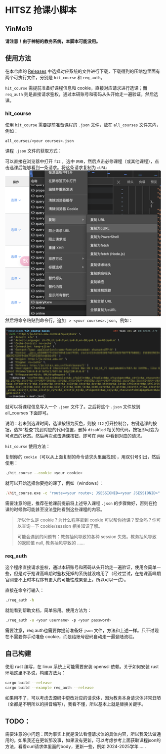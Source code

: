 # HITSZ 抢课小脚本

## YinMo19

**请注意！由于神秘的教务系统，本脚本可能没用。**

## 使用方法

在本仓库的 [Releases](https://github.com/YinMo19/hit_course/releases) 中选择对应系统的文件进行下载，下载得到的压缩包里面有两个可执行文件，分别是 `hit_course` 和 `req_auth`。

`hit_course` 需提前准备好课程信息和 cookie，直接对应请求进行选课；而 `req_auth` 则是直接请求鉴权，通过本研账号和密码从头开始走一遍验证，然后选课。

### hit_course

使用 `hit_course` 需要提前准备课程的 `.json` 文件，放在 `all_courses` 文件夹内，例如：

```
all_courses/<your courses>.json
```

课程 `.json` 文件的获取方式：

可以直接在浏览器中打开 `f12` ，选中 `网络`，然后点击必修课程（或其他课程），点击选课后能够看到一条请求。将这条请求复制为 `cURL`:
![browser](static/QQ_1734983191878.png)
然后将命令粘贴到命令行，追加 ` > <your courses>.json`，例如：

![](static/QQ_1734983307628.png)

就可以将课程信息写入一个 `.json` 文件了。之后将这个 `.json` 文件放到 all_courses 下面即可。

说明：若未到选课时间，选课按钮为灰色，则按 `f12` 打开控制台，右键选课的按钮，选择“检查”找到对应的代码位置，删掉 `disabled` 相关的代码，按钮即可变为可点击的状态。然后再次点击选课按钮，即可在 `网络` 中看到对应的请求。

`hit_course` 使用方法：

复制你的 `cookie`（可以从上面复制的命令请求头里面找到），用双引号引出，然后使用：

```bash
./hit_course --cookie <your cookie>
```

就可以开始选择你要抢的课了，例如（windows）：
```bash
.\hit_course.exe -c "route=<your route>; JSESSIONID=<your JSESSIONID>"
```

需要注意的是，推荐在抢课前提前将上述导入课程 `.json` 的步骤做好，否则在抢课的时候你可能甚至没法登陆看到这些课程的内容。

> 所以什么是 cookie？为什么程序拿到 cookie 可以帮你抢课？安全吗？你可以查询一下 cookie/session 相关知识了解。
>
> 可能会遇到的问题有：教务抽风导致的各种 session 失效。教务抽风导致的返回值 null, 教务抽风导致的 ......

### req_auth

这个程序直接请求鉴权，通过本研账号和密码从头开始走一遍验证，使用会简单一些，但是对于抢课高峰期时鉴权死掉的系统就没啥用了（经过尝试，在抢课高峰期官网登不上时本程序有更大的可能性成果登上，所以可以一试）。

直接在命令行输入：

```bash
./req_auth -h
```

就能看到帮助文档，简单易用。使用方法为：
```bash
./req_auth -u <your username> -p <your password>
```
需要注意，req auth也需要你提前准备好 `json` 文件，方法和上述一样。只不过现在不需要你手动准备 cookie，而是给账号密码自动走一遍登陆流程。

## 自己构建

使用 rust 编写，在 linux 系统上可能需要安装 openssl 依赖。关于如何安装 rust 环境这里不多说，构建方法为：

```bash
cargo build --release
cargo build --example req_auth --release
```

如果用不了，可以考虑去源码中更改对应的请求体，因为教务本身请求体非常丑陋（全都是不明所以的拼音缩写），我看不懂，所以基本上就是替换关键字。


TODO：
---
需要注意的小问题：因为事实上就是没法看懂请求体的具体内容，所以我没法做通用的。如果我还在更新那没事，如果没有更新，可以考虑参考上面获取课程json的方法，看看curl请求体里面的body，更新一些，例如 2024-2025学年......
